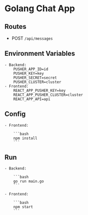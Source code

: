 # Golang Chat App

## Routes

- POST `/api/messages`

## Environment Variables

    - Backend:
        PUSHER_APP_ID=id
        PUSHER_KEY=key
        PUSHER_SECRET=secret
        PUSHER_CLUSTER=cluster
    - Frontend:
        REACT_APP_PUSHER_KEY=key
        REACT_APP_PUSHER_CLUSTER=cluster
        REACT_APP_API=api

## Config

    - Frontend:

        ```bash
        npm install
        ```

## Run

    - Backend:

        ```bash
        go run main.go
        ```

    - Frontend:

        ```bash
        npm start
        ```
